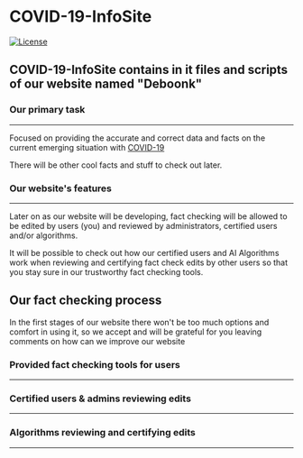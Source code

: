 # COVID-19-InfoSite 
[![License](https://img.shields.io/badge/License-MIT%20License-brightgreen)]()

## COVID-19-InfoSite contains in it files and scripts of our website named "Deboonk"


### Our primary task
---------------------------------------------------------------

Focused on providing the accurate and correct data and facts on the current emerging situation with [COVID-19](https://en.wikipedia.org/wiki/Coronavirus_disease_2019)

There will be other cool facts and stuff to check out later.


### Our website's features
---------------------------------------------------------------

Later on as our website will be developing, fact checking will be allowed to be edited by users (you) and reviewed by administrators, certified users and/or algorithms.

It will be possible to check out how our certified users and AI Algorithms work when reviewing and certifying fact check edits by other users so that you stay sure in our trustworthy fact checking tools.


## Our fact checking process

In the first stages of our website there won't be too much options and comfort in using it, so we accept and will be grateful for you leaving comments on how can we improve our website


### Provided fact checking tools for users
---------------------------------------------------------------



### Certified users & admins reviewing edits
---------------------------------------------------------------



### Algorithms reviewing and certifying edits
---------------------------------------------------------------



###
